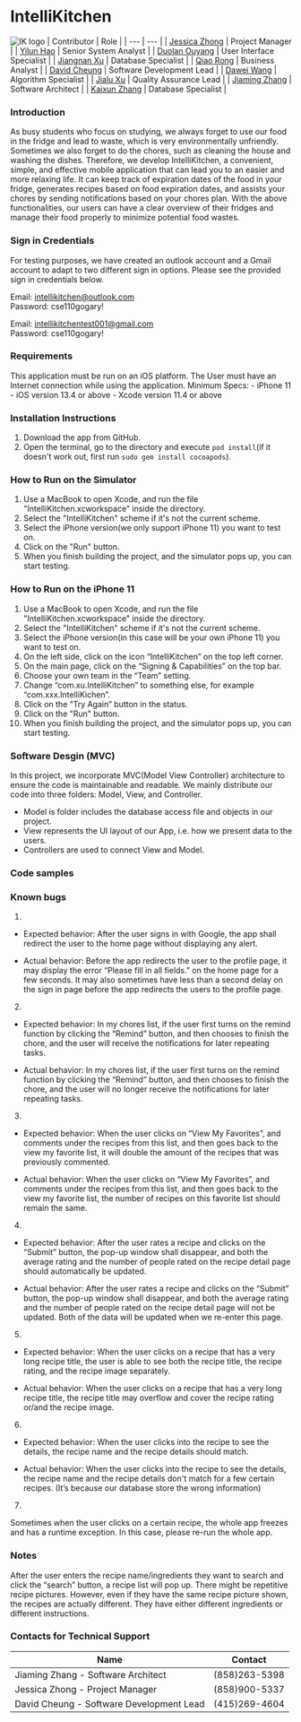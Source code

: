 # IntelliKitchen 

![IK logo](https://github.com/acisseJZhong/CSE110_IntelliKitchen/logo.png)
| Contributor                                                   | Role                      |
| ---                                                           | ---                       |
| [Jessica Zhong](https://github.com/acisseJZhong)              | Project Manager           |
| [Yilun Hao](https://github.com/ylh301)                        | Senior System Analyst     |
| [Duolan Ouyang](https://github.com/duouyang)                  | User Interface Specialist |
| [Jiangnan Xu](https://github.com/jn1118)                      | Database Specialist       |
| [Qiao Rong](https://github.com/QRrong)                        | Business Analyst          |
| [David Cheung](https://github.com/sawsa307)                   | Software Development Lead |
| [Dawei Wang](https://github.com/wdwei9717)                    | Algorithm Specialist      |
| [Jialu Xu](https://github.com/machaeese)                      | Quality Assurance Lead    |
| [Jiaming Zhang](https://github.com/FanTasZZhang)              | Software Architect        |
| [Kaixun Zhang](https://github.com/Lucas610)                   | Database Specialist       |

### Introduction
As busy students who focus on studying, we always forget to use our food in the fridge and lead to waste, which is very environmentally unfriendly. Sometimes we also forget to do the chores, 
such as cleaning the house and washing the dishes. Therefore, we develop IntelliKitchen, a convenient, simple, and effective mobile application that can lead you to an easier and more relaxing life. It can keep track of expiration dates of the food in your fridge, generates recipes based on food expiration dates, and assists your chores by sending notifications based on your chores plan. With the above functionalities, our users can have a clear overview of their fridges and manage their food properly to minimize potential food wastes.


### Sign in Credentials
For testing purposes, we have created an outlook account and a Gmail account to adapt to two different sign in options. Please see the provided sign in credentials below.

Email: intellikitchen@outlook.com</br>
Password: cse110gogary!

Email: intellikitchentest001@gmail.com</br>
Password: cse110gogary!


### Requirements
This application must be run on an iOS platform. 
The User must have an Internet connection while using the application. 
Minimum Specs: 
        - iPhone 11 
        - iOS version 13.4 or above
        - Xcode version 11.4 or above

### Installation Instructions
1. Download the app from GitHub. 
2. Open the terminal, go to the directory and execute `pod install`(if it doesn't work out, first run `sudo gem install cocoapods`). 


### How to Run on the Simulator
1. Use a MacBook to open Xcode, and run the file "IntelliKitchen.xcworkspace" inside the directory. 
2. Select the "IntelliKitchen" scheme if it's not the current scheme. 
3. Select the iPhone version(we only support iPhone 11) you want to test on. 
4. Click on the "Run" button. 
5. When you finish building the project, and the simulator pops up, you can start testing.

### How to Run on the iPhone 11
1. Use a MacBook to open Xcode, and run the file "IntelliKitchen.xcworkspace" inside the directory. 
2. Select the "IntelliKitchen" scheme if it's not the current scheme. 
3. Select the iPhone version(in this case will be your own iPhone 11) you want to test on. 
4. On the left side, click on the icon “IntelliKitchen” on the top left corner.
5. On the main page, click on the “Signing & Capabilities” on the top bar.
6. Choose your own team in the “Team” setting.
7. Change “com.xu.IntelliKitchen” to something else, for example “com.xxx.IntelliKichen”.
8. Click on the “Try Again” button in the status.
9. Click on the "Run" button. 
10. When you finish building the project, and the simulator pops up, you can start testing.

### Software Desgin (MVC)
In this project, we incorporate MVC(Model View Controller) architecture to ensure the code is maintainable and readable. We mainly distribute our code into three folders: Model, View, and Controller. 
- Model is folder includes the database access file and objects in our project. 
- View represents the UI layout of our App, i.e. how we present data to the users. 
- Controllers are used to connect View and Model.

### Code samples


### Known bugs
1. 
- Expected behavior: After the user signs in with Google, the app shall redirect the user to the home page without displaying any alert.

- Actual behavior: Before the app redirects the user to the profile page, it may display the error “Please fill in all fields.” on the home page for a few seconds. It may also sometimes have less than a second delay on the sign in page before the app redirects the users to the profile page.

2. 
- Expected behavior: In my chores list, if the user first turns on the remind function by clicking the “Remind” button, and then chooses to finish the chore, and the user will receive the notifications for later repeating tasks. 

- Actual behavior: In my chores list, if the user first turns on the remind function by clicking the “Remind” button, and then chooses to finish the chore, and the user will no longer receive the notifications for later repeating tasks. 

3. 
- Expected behavior: When the user clicks on “View My Favorites”, and comments under the recipes from this list, and then goes back to the view my favorite list, it will double the amount of the recipes that was previously commented.

- Actual behavior: When the user clicks on “View My Favorites”, and comments under the recipes from this list, and then goes back to the view my favorite list, the number of recipes on this favorite list should remain the same. 

4. 
- Expected behavior: After the user rates a recipe and clicks on the “Submit” button, the pop-up window shall disappear, and both the average rating and the number of people rated on the recipe detail page should automatically be updated. 

- Actual behavior: After the user rates a recipe and clicks on the “Submit” button, the pop-up window shall disappear, and both the average rating and the number of people rated on the recipe detail page will not be updated. Both of the data will be updated when we re-enter this page.

5. 
- Expected behavior: When the user clicks on a recipe that has a very long recipe title,  the user is able to see both the recipe title, the recipe rating, and the recipe image separately.

- Actual behavior: When the user clicks on a recipe that has a very long recipe title, the 
recipe title may overflow and cover the recipe rating or/and the recipe image.

6. 
- Expected behavior: When the user clicks into the recipe to see the details, the recipe name and the recipe details should match.

- Actual behavior: When the user clicks into the recipe to see the details, the recipe name 
and the recipe details don't match for a few certain recipes. (It’s because our database store the wrong information)

7. 
Sometimes when the user clicks on a certain recipe, the whole app freezes and has a runtime exception. In this case, please re-run the whole app. 

### Notes
After the user enters the recipe name/ingredients they want to search and click the “search” button, a recipe list will pop up. There might be repetitive recipe pictures. However, even if they have the same recipe picture shown, the recipes are actually different. They have either different ingredients or different instructions.

### Contacts for Technical Support
| Name                                                          | Contact                   |
| ---                                                           | ---                       |
| Jiaming Zhang - Software Architect                            | (858)263-5398             |
| Jessica Zhong - Project Manager                               | (858)900-5337             |
| David Cheung - Software Development Lead                      | (415)269-4604             |